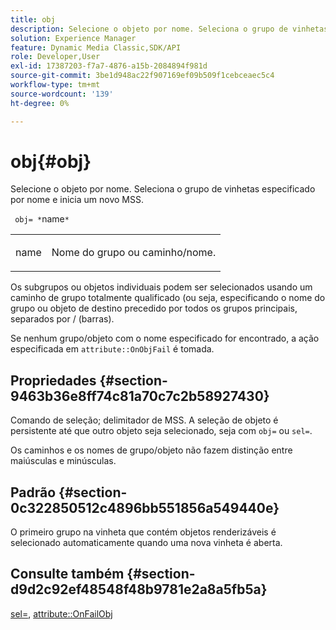 ```yaml
---
title: obj
description: Selecione o objeto por nome. Seleciona o grupo de vinhetas especificado por nome e inicia um novo MSS.
solution: Experience Manager
feature: Dynamic Media Classic,SDK/API
role: Developer,User
exl-id: 17387203-f7a7-4876-a15b-2084894f981d
source-git-commit: 3be1d948ac22f907169ef09b509f1cebceaec5c4
workflow-type: tm+mt
source-wordcount: '139'
ht-degree: 0%

---
```


# obj{#obj}

Selecione o objeto por nome. Seleciona o grupo de vinhetas especificado por nome e inicia um novo MSS.

` obj= *`name`*`

<table id="simpletable_6E0DA6CBCDCF4CDDAFA5A4C38E0D5FC5"> 
 <tr class="strow"> 
  <td class="stentry"> <p> <span class="codeph"> <span class="varname"> name </span> </span> </p> </td> 
  <td class="stentry"> <p>Nome do grupo ou caminho/nome. </p> </td> 
 </tr> 
</table>

Os subgrupos ou objetos individuais podem ser selecionados usando um caminho de grupo totalmente qualificado (ou seja, especificando o nome do grupo ou objeto de destino precedido por todos os grupos principais, separados por / (barras).

Se nenhum grupo/objeto com o nome especificado for encontrado, a ação especificada em `attribute::OnObjFail` é tomada.

## Propriedades {#section-9463b36e8ff74c81a70c7c2b58927430}

Comando de seleção; delimitador de MSS. A seleção de objeto é persistente até que outro objeto seja selecionado, seja com `obj=` ou `sel=`.

Os caminhos e os nomes de grupo/objeto não fazem distinção entre maiúsculas e minúsculas.

## Padrão {#section-0c322850512c4896bb551856a549440e}

O primeiro grupo na vinheta que contém objetos renderizáveis é selecionado automaticamente quando uma nova vinheta é aberta.

## Consulte também {#section-d9d2c92ef48548f48b9781e2a8a5fb5a}

[sel=](../../../../../ir-api/http-protocol/image-rendering-api-ref/c-ir-http-protocol-ref/c-ir-http-protocol-command-reference/r-ir-sel.md#reference-01322c58d414481385c29fcdd27a090b), [attribute::OnFailObj](../../../../../ir-api/material-cat/image-rendering-api-ref/c-ir-material-catalog/c-ir-attributes-reference/r-ir-onfailobj.md#reference-4c6ba90418e84da5831f8573bbbf2c8d)
